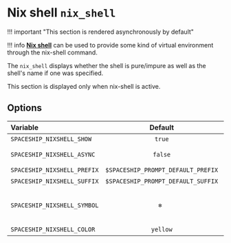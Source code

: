 # Nix shell `nix_shell`

!!! important "This section is rendered asynchronously by default"

!!! info
    [**Nix shell**](https://nixos.org/manual/nix/stable/command-ref/nix-shell.html) can be used to provide some kind of virtual environment through the nix-shell command.

The `nix_shell` displays whether the shell is pure/impure as well as the shell's name if one was specified.

This section is displayed only when nix-shell is active.

## Options

| Variable                    |              Default               | Meaning                             |
| :-------------------------- | :--------------------------------: | ----------------------------------- |
| `SPACESHIP_NIXSHELL_SHOW`   |               `true`               | Show section                        |
| `SPACESHIP_NIXSHELL_ASYNC`  |               `false`              | Render section asynchronously       |
| `SPACESHIP_NIXSHELL_PREFIX` | `$SPACESHIP_PROMPT_DEFAULT_PREFIX` | Section's prefix                    |
| `SPACESHIP_NIXSHELL_SUFFIX` | `$SPACESHIP_PROMPT_DEFAULT_SUFFIX` | Section's suffix                    |
| `SPACESHIP_NIXSHELL_SYMBOL` |               `❄ `                 | Symbol displayed before the section |
| `SPACESHIP_NIXSHELL_COLOR`  |               `yellow`             | Section's color                     |
